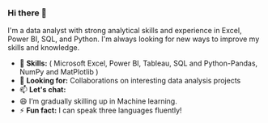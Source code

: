 ### Hi there 👋

I'm a data analyst with strong analytical skills and experience in Excel, Power BI, SQL, and Python. I'm always looking for new ways to improve my skills and knowledge.

- 🔭  **Skills:** ( Microsoft Excel, Power BI, Tableau, SQL and Python-Pandas, NumPy and MatPlotlib )
- 👯 **Looking for:** Collaborations on interesting data analysis projects
- 📫  **Let's chat:** [](mailto:moakwarandu@gmail.com)
- 😄  I’m gradually skilling up in Machine learning.
- ⚡ **Fun fact:** I can speak three languages fluently!
<!--
**moakwarandu/moakwarandu** is a ✨ _special_ ✨ repository because its `README.md` (this file) appears on your GitHub profile.

* **Data Visualization:** Microsoft Excel, Power BI, Tableau
* **Databases:** SQL (MySQL, PostgreSQL, Microsoft SQL Server)
* **Data Manipulation:** Data cleaning, transformation, wrangling and mining.
* **Programming Languages:** Python (including libraries like pandas, NumPy, Matplotlib)

* **Experience:** Data analysis for marketing campaigns, customer churn prediction, social media sentiment analysis
* **Looking for:** Collaborations on interesting data analysis projects
* **Let's chat:** [](mailto:moakwarandu@gmail.com)
* **Fun fact:** I can speak three languages fluently!
Here are some ideas to get you started:

- 🔭  **Skills:** ( Microsoft Excel, Power BI, Tableau, SQl and Python-Pandas, NumPhy and MatPlotlib)
- 👯 **Looking for:** Collaborations on interesting data analysis projects
- 📫  **Let's chat:** [](mailto:moakwarandu@gmail.com)
- 😄  I’m gradually skilling up in Machine learning.
- ⚡ **Fun fact:** I can speak three languages fluently!
-->
